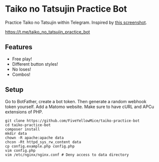 # Taiko no Tatsujin Practice Bot

Practice Taiko no Tatsujin within Telegram. Inspired by [this screenshot](https://t.me/yingyoushadiao/3149).

<https://t.me/taiko_no_tatsujin_practice_bot>

## Features

* Free play!
* Different button styles!
* No loses!
* Combos!

## Setup

Go to BotFather, create a bot token. Then generate a random webhook token yourself. Add a Matomo website. Make sure to have cURL and APCu extensions of PHP.

```
git clone https://github.com/FiveYellowMice/taiko-practice-bot
cd taiko-practice-bot
composer install
mkdir data
chown -R apache:apache data
chcon -Rt httpd_sys_rw_content data
cp config.example.php config.php
vim config.php
vim /etc/nginx/nginx.conf # Deny access to data directory
```
